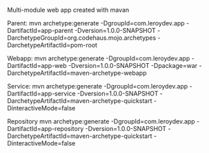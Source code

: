 Multi-module web app created with mavan


Parent:
mvn archetype:generate -DgroupId=com.leroydev.app -DartifactId=app-parent -Dversion=1.0.0-SNAPSHOT -DarchetypeGroupId=org.codehaus.mojo.archetypes -DarchetypeArtifactId=pom-root

Webapp:
mvn archetype:generate -DgroupId=com.leroydev.app -DartifactId=app-web -Dversion=1.0.0-SNAPSHOT -Dpackage=war -DarchetypeArtifactId=maven-archetype-webapp

Service:
mvn archetype:generate -DgroupId=com.leroydev.app -DartifactId=app-service -Dversion=1.0.0-SNAPSHOT -DarchetypeArtifactId=maven-archetype-quickstart -DinteractiveMode=false

Repository
mvn archetype:generate -DgroupId=com.leroydev.app -DartifactId=app-repository -Dversion=1.0.0-SNAPSHOT -DarchetypeArtifactId=maven-archetype-quickstart -DinteractiveMode=false
